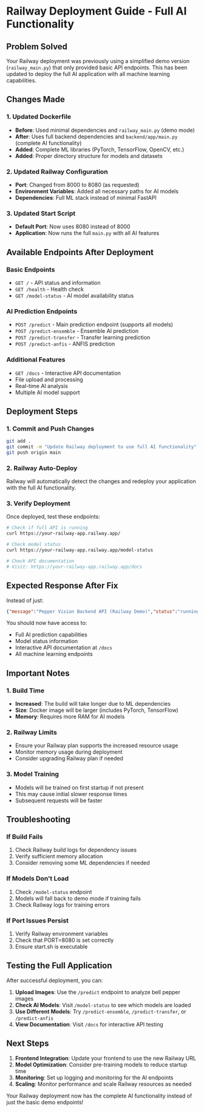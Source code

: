 # Railway Deployment Guide - Full AI Functionality

## Problem Solved

Your Railway deployment was previously using a simplified demo version (`railway_main.py`) that only provided basic API endpoints. This has been updated to deploy the full AI application with all machine learning capabilities.

## Changes Made

### 1. Updated Dockerfile
- **Before**: Used minimal dependencies and `railway_main.py` (demo mode)
- **After**: Uses full backend dependencies and `backend/app/main.py` (complete AI functionality)
- **Added**: Complete ML libraries (PyTorch, TensorFlow, OpenCV, etc.)
- **Added**: Proper directory structure for models and datasets

### 2. Updated Railway Configuration
- **Port**: Changed from 8000 to 8080 (as requested)
- **Environment Variables**: Added all necessary paths for AI models
- **Dependencies**: Full ML stack instead of minimal FastAPI

### 3. Updated Start Script
- **Default Port**: Now uses 8080 instead of 8000
- **Application**: Now runs the full `main.py` with all AI features

## Available Endpoints After Deployment

### Basic Endpoints
- `GET /` - API status and information
- `GET /health` - Health check
- `GET /model-status` - AI model availability status

### AI Prediction Endpoints
- `POST /predict` - Main prediction endpoint (supports all models)
- `POST /predict-ensemble` - Ensemble AI prediction
- `POST /predict-transfer` - Transfer learning prediction
- `POST /predict-anfis` - ANFIS prediction

### Additional Features
- `GET /docs` - Interactive API documentation
- File upload and processing
- Real-time AI analysis
- Multiple AI model support

## Deployment Steps

### 1. Commit and Push Changes
```bash
git add .
git commit -m "Update Railway deployment to use full AI functionality"
git push origin main
```

### 2. Railway Auto-Deploy
Railway will automatically detect the changes and redeploy your application with the full AI functionality.

### 3. Verify Deployment
Once deployed, test these endpoints:

```bash
# Check if full API is running
curl https://your-railway-app.railway.app/

# Check model status
curl https://your-railway-app.railway.app/model-status

# Check API documentation
# Visit: https://your-railway-app.railway.app/docs
```

## Expected Response After Fix

Instead of just:
```json
{"message":"Pepper Vision Backend API (Railway Demo)","status":"running","version":"1.0.0"}
```

You should now have access to:
- Full AI prediction capabilities
- Model status information
- Interactive API documentation at `/docs`
- All machine learning endpoints

## Important Notes

### 1. Build Time
- **Increased**: The build will take longer due to ML dependencies
- **Size**: Docker image will be larger (includes PyTorch, TensorFlow)
- **Memory**: Requires more RAM for AI models

### 2. Railway Limits
- Ensure your Railway plan supports the increased resource usage
- Monitor memory usage during deployment
- Consider upgrading Railway plan if needed

### 3. Model Training
- Models will be trained on first startup if not present
- This may cause initial slower response times
- Subsequent requests will be faster

## Troubleshooting

### If Build Fails
1. Check Railway build logs for dependency issues
2. Verify sufficient memory allocation
3. Consider removing some ML dependencies if needed

### If Models Don't Load
1. Check `/model-status` endpoint
2. Models will fall back to demo mode if training fails
3. Check Railway logs for training errors

### If Port Issues Persist
1. Verify Railway environment variables
2. Check that PORT=8080 is set correctly
3. Ensure start.sh is executable

## Testing the Full Application

After successful deployment, you can:

1. **Upload Images**: Use the `/predict` endpoint to analyze bell pepper images
2. **Check AI Models**: Visit `/model-status` to see which models are loaded
3. **Use Different Models**: Try `/predict-ensemble`, `/predict-transfer`, or `/predict-anfis`
4. **View Documentation**: Visit `/docs` for interactive API testing

## Next Steps

1. **Frontend Integration**: Update your frontend to use the new Railway URL
2. **Model Optimization**: Consider pre-training models to reduce startup time
3. **Monitoring**: Set up logging and monitoring for the AI endpoints
4. **Scaling**: Monitor performance and scale Railway resources as needed

Your Railway deployment now has the complete AI functionality instead of just the basic demo endpoints!